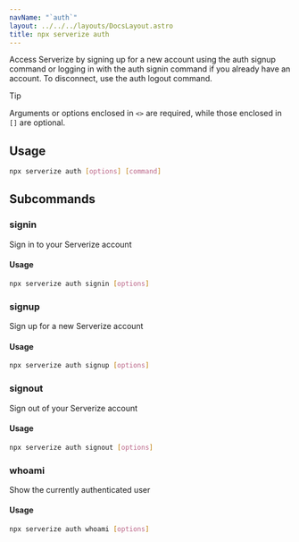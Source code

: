 ```yaml
---
navName: "`auth`"
layout: ../../../layouts/DocsLayout.astro
title: npx serverize auth
---
```

Access Serverize by signing up for a new account using the auth signup command or logging in with the auth signin command if you already have an account. To disconnect, use the auth logout command.
> [!TIP]
> Arguments or options enclosed in `<>` are required, while those enclosed in `[]` are optional.
 
## Usage
```sh frame="none"
npx serverize auth [options] [command]
```
## Subcommands


### signin
Sign in to your Serverize account
#### Usage
```sh frame="none"
npx serverize auth signin [options]
```
### signup
Sign up for a new Serverize account
#### Usage
```sh frame="none"
npx serverize auth signup [options]
```
### signout
Sign out of your Serverize account
#### Usage
```sh frame="none"
npx serverize auth signout [options]
```
### whoami
Show the currently authenticated user
#### Usage
```sh frame="none"
npx serverize auth whoami [options]
```